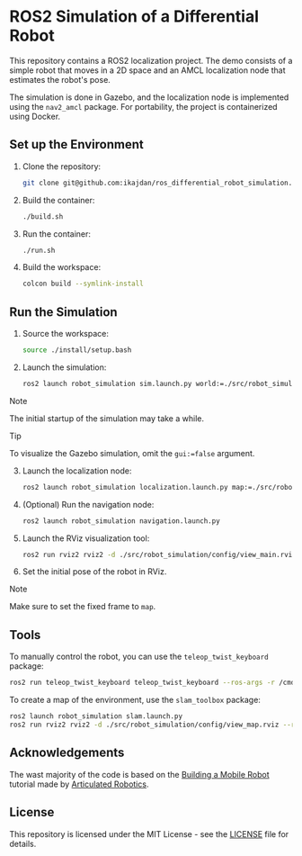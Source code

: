 # ROS2 Simulation of a Differential Robot

This repository contains a ROS2 localization project. The demo consists of a simple robot that moves in a 2D space and an AMCL localization node that estimates the robot's pose.

The simulation is done in Gazebo, and the localization node is implemented using the `nav2_amcl` package. For portability, the project is containerized using Docker.

## Set up the Environment

1. Clone the repository:

    ```bash
    git clone git@github.com:ikajdan/ros_differential_robot_simulation.git
    ```

2. Build the container:

    ```bash
    ./build.sh
    ```

3. Run the container:

    ```bash
    ./run.sh
    ```

4. Build the workspace:

    ```bash
    colcon build --symlink-install
    ```

## Run the Simulation

1. Source the workspace:

    ```bash
    source ./install/setup.bash
    ```

2. Launch the simulation:

    ```bash
    ros2 launch robot_simulation sim.launch.py world:=./src/robot_simulation/worlds/main.world gui:=false
    ```

> [!NOTE]
> The initial startup of the simulation may take a while.

> [!TIP]
> To visualize the Gazebo simulation, omit the `gui:=false` argument.

3. Launch the localization node:

    ```bash
    ros2 launch robot_simulation localization.launch.py map:=./src/robot_simulation/maps/main.yaml
    ```

4. (Optional) Run the navigation node:

    ```bash
    ros2 launch robot_simulation navigation.launch.py
    ```

5. Launch the RViz visualization tool:

    ```bash
    ros2 run rviz2 rviz2 -d ./src/robot_simulation/config/view_main.rviz --ros-args -p use_sim_time:=true
    ```

6. Set the initial pose of the robot in RViz.

> [!NOTE]
> Make sure to set the fixed frame to `map`.

## Tools

To manually control the robot, you can use the `teleop_twist_keyboard` package:

```bash
ros2 run teleop_twist_keyboard teleop_twist_keyboard --ros-args -r /cmd_vel:=/diff_cont/cmd_vel_unstamped
```

To create a map of the environment, use the `slam_toolbox` package:

```bash
ros2 launch robot_simulation slam.launch.py
ros2 run rviz2 rviz2 -d ./src/robot_simulation/config/view_map.rviz --ros-args -p use_sim_time:=true
```

## Acknowledgements

The wast majority of the code is based on the [Building a Mobile Robot](https://www.youtube.com/playlist?list=PLunhqkrRNRhYAffV8JDiFOatQXuU-NnxT) tutorial made by [Articulated Robotics](https://www.youtube.com/@ArticulatedRobotics).

## License

This repository is licensed under the MIT License - see the [LICENSE](LICENSE) file for details.
